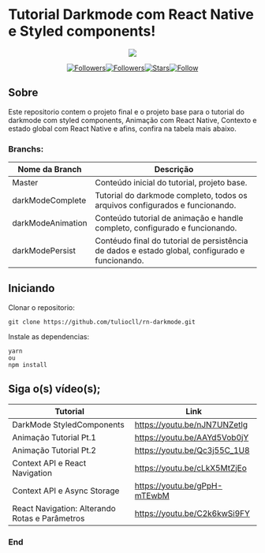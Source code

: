 # Tutorial Darkmode com React Native e Styled components!

<div align="center">

![](https://1.bp.blogspot.com/-_IW2cqyoWvY/Xo5qqUyC1zI/AAAAAAABARQ/r6FxSGnbkhIsmaBKkLRSiDQSN0EjoHYIQCLcBGAsYHQ/s320/capa%2B%25281%2529.jpg)

</div>

<div align="center">

[![Followers](https://img.shields.io/badge/Youtube-Inscreva--se-red)](http://youtube.com/tuliocalil)[![Followers](https://img.shields.io/github/followers/tuliocll?style=social)](https://github.com/tuliocll)[![Stars](https://img.shields.io/github/stars/tuliocll/sagres-bot?style=social)](#)[![Follow](https://img.shields.io/twitter/follow/tuliocalil?style=social)](https://twitter.com/BotSagres)

</div>

## Sobre

Este repositorio contem o projeto final e o projeto base para o tutorial do darkmode com styled components, Animação com React Native, Contexto e estado global com React Native e afins, confira na tabela mais abaixo.

### Branchs:

Nome da Branch  | Descrição
------------- | -------------
Master  | Conteúdo inicial do tutorial, projeto base.
darkModeComplete  | Tutorial do darkmode completo, todos os arquivos configurados e funcionando.
darkModeAnimation  | Conteúdo tutorial de animação e handle completo, configurado e funcionando.
darkModePersist  | Contéudo final do tutorial de persistência de dados e estado global, configurado e funcionando.



## Iniciando

Clonar o repositorio:

```
git clone https://github.com/tuliocll/rn-darkmode.git
```

Instale as dependencias:

```
yarn
ou
npm install
```

## Siga o(s) vídeo(s);

Tutorial  | Link
------------- | -------------
DarkMode StyledComponents  | https://youtu.be/nJN7UNZetlg
Animação Tutorial Pt.1  | https://youtu.be/AAYd5Vob0jY
Animação Tutorial Pt.2  | https://youtu.be/Qc3j55C_1U8
Context API e React Navigation  | https://youtu.be/cLkX5MtZjEo
Context API e Async Storage  | https://youtu.be/gPpH-mTEwbM
React Navigation: Alterando Rotas e Parâmetros  | https://youtu.be/C2k6kwSi9FY



### End
